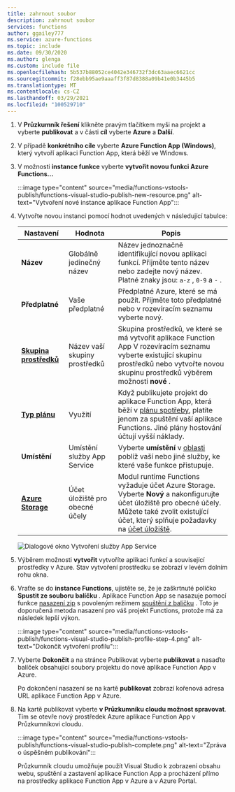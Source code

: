 ```yaml
---
title: zahrnout soubor
description: zahrnout soubor
services: functions
author: ggailey777
ms.service: azure-functions
ms.topic: include
ms.date: 09/30/2020
ms.author: glenga
ms.custom: include file
ms.openlocfilehash: 5b537b88052ce4042e346732f3dc63aaec6621cc
ms.sourcegitcommit: f28ebb95ae9aaaff3f87d8388a09b41e0b3445b5
ms.translationtype: MT
ms.contentlocale: cs-CZ
ms.lasthandoff: 03/29/2021
ms.locfileid: "100529710"
---
```

1. V **Průzkumník řešení** klikněte pravým tlačítkem myši na projekt a vyberte **publikovat** a v části **cíl** vyberte **Azure** a **Další**.

1. V případě **konkrétního cíle** vyberte **Azure Function App (Windows)**, který vytvoří aplikaci Function App, která běží ve Windows.

1. V možnosti **instance funkce** vyberte **vytvořit novou funkci Azure Functions...** 

    :::image type="content" source="media/functions-vstools-publish/functions-visual-studio-publish-new-resource.png" alt-text="Vytvoření nové instance aplikace Function App":::

1. Vytvořte novou instanci pomocí hodnot uvedených v následující tabulce:

    | Nastavení      | Hodnota  | Popis                                |
    | ------------ |  ------- | -------------------------------------------------- |
    | **Název** | Globálně jedinečný název | Název jednoznačně identifikující novou aplikaci funkcí. Přijměte tento název nebo zadejte nový název. Platné znaky jsou: `a-z` , `0-9` a `-` . |
    | **Předplatné** | Vaše předplatné | Předplatné Azure, které se má použít. Přijměte toto předplatné nebo v rozevíracím seznamu vyberte nový. |
    | **[Skupina prostředků](../articles/azure-resource-manager/management/overview.md)** | Název vaší skupiny prostředků |  Skupina prostředků, ve které se má vytvořit aplikace Function App V rozevíracím seznamu vyberte existující skupinu prostředků nebo vytvořte novou skupinu prostředků výběrem možnosti **nové** .|
    | **[Typ plánu](../articles/azure-functions/functions-scale.md)** | Využití | Když publikujete projekt do aplikace Function App, která běží v [plánu spotřeby](../articles/azure-functions/consumption-plan.md), platíte jenom za spuštění vaší aplikace Functions. Jiné plány hostování účtují vyšší náklady. |
    | **Umístění** | Umístění služby App Service | Vyberte **umístění** v [oblasti](https://azure.microsoft.com/regions/) poblíž vaší nebo jiné služby, ke které vaše funkce přistupuje. |
    | **[Azure Storage](../articles/azure-functions/storage-considerations.md)** | Účet úložiště pro obecné účely | Modul runtime Functions vyžaduje účet Azure Storage. Vyberte **Nový** a nakonfigurujte účet úložiště pro obecné účely. Můžete také zvolit existující účet, který splňuje požadavky na [účet úložiště](../articles/azure-functions/storage-considerations.md#storage-account-requirements).  |

    ![Dialogové okno Vytvoření služby App Service](./media/functions-vstools-publish/functions-visual-studio-publish.png)

1. Výběrem možnosti **vytvořit** vytvoříte aplikaci funkcí a související prostředky v Azure. Stav vytvoření prostředku se zobrazí v levém dolním rohu okna. 

1. Vraťte se do **instance Functions**, ujistěte se, že je zaškrtnuté políčko **Spustit ze souboru balíčku** . Aplikace Function App se nasazuje pomocí funkce [nasazení zip](../articles/azure-functions/functions-deployment-technologies.md#zip-deploy) s povoleným režimem [spuštění z balíčku](../articles/azure-functions/run-functions-from-deployment-package.md) . Toto je doporučená metoda nasazení pro váš projekt Functions, protože má za následek lepší výkon. 

    :::image type="content" source="media/functions-vstools-publish/functions-visual-studio-publish-profile-step-4.png" alt-text="Dokončit vytvoření profilu":::

1. Vyberte **Dokončit** a na stránce Publikovat vyberte **publikovat** a nasaďte balíček obsahující soubory projektu do nové aplikace Function App v Azure. 

    Po dokončení nasazení se na kartě **publikovat** zobrazí kořenová adresa URL aplikace Function App v Azure. 
    
1.  Na kartě publikovat vyberte **v Průzkumníku cloudu možnost spravovat**. Tím se otevře nový prostředek Azure aplikace Function App v Průzkumníkovi cloudu. 
    
    :::image type="content" source="media/functions-vstools-publish/functions-visual-studio-publish-complete.png" alt-text="Zpráva o úspěšném publikování":::
    
    Průzkumník cloudu umožňuje použít Visual Studio k zobrazení obsahu webu, spuštění a zastavení aplikace Function App a procházení přímo na prostředky aplikace Function App v Azure a v Azure Portal. 
